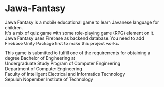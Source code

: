 # Jawa-Fantasy
Jawa Fantasy is a mobile educational game to learn Javanese language for children. <br />
It's a mix of quiz game with some role-playing game (RPG) element on it. <br />
Jawa Fantasy uses Firebase as backend database. You need to add Firebase Unity Package first to make this project works.

This game is submitted to fulfill one of the requirements for obtaining a degree Bachelor of Engineering at <br />
  Undergraduate Study Program of Computer Engineering <br />
  Department of Computer Engineering <br />
  Faculty of Intelligent Electrical and Informatics Technology <br />
  Sepuluh Nopember Institute of Technology <br />
<br />


